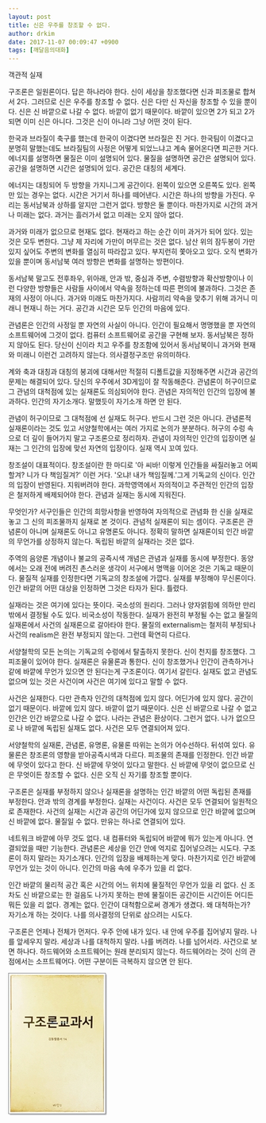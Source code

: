 ```yaml
---
layout: post
title: 신은 우주를 창조할 수 없다.
author: drkim
date: 2017-11-07 00:09:47 +0900
tags: [깨달음의대화]
---
```


  객관적 실재



  


  구조론은 일원론이다. 답은 하나라야 한다. 신이 세상을 창조했다면 신과 피조물로 합쳐서 2다. 그러므로 신은 우주를 창조할 수 없다. 신은 다만 신 자신을 창조할 수 있을 뿐이다. 신은 신 바깥으로 나갈 수 없다. 바깥이 없기 때문이다. 바깥이 있으면 2가 되고 2가 되면 이미 신은 아니다. 그것은 신이 아니라 그냥 어떤 것이 된다.






  한국과 브라질이 축구를 했는데 한국이 이겼다면 브라질은 진 거다. 한국팀이 이겼다고 분명히 말했는데도 브라질팀의 사정은 어떻게 되었느냐고 계속 물어온다면 피곤한 거다. 에너지를 설명하면 물질은 이미 설명되어 있다. 물질을 설명하면 공간은 설명되어 있다. 공간을 설명하면 시간은 설명되어 있다. 공간은 대칭의 세계다.






  에너지는 대칭되어 두 방향을 가지니그게 공간이다. 왼쪽이 있으면 오른쪽도 있다. 왼쪽만 있는 경우는 없다. 시간은 거기서 하나를 떼어낸다. 시간은 하나의 방향을 가진다. 우리는 동서남북과 상하를 알지만 그런거 없다. 방향은 둘 뿐이다. 마찬가지로 시간의 과거나 미래는 없다. 과거는 흘러가서 없고 미래는 오지 않아 없다.






  과거와 미래가 없으므로 현재도 없다. 현재라고 하는 순간 이미 과거가 되어 있다. 있는 것은 모두 변한다. 그냥 제 자리에 가만이 머무르는 것은 없다. 남산 위의 잠두봉이 가만있지 싶어도 주변의 변화를 열심히 따라잡고 있다. 부지런히 쫓아오고 있다. 오직 변화가 있을 뿐이며 동서남북 여러 방향은 변화를 설명하는 방편이다.






  동서남북 말고도 전후좌우, 위아래, 안과 밖, 중심과 주변, 수렴방향과 확산방향이나 이런 다양한 방향들은 사람들 사이에서 약속을 정하는데 따른 편의에 불과하다. 그것은 존재의 사정이 아니다. 과거와 미래도 마찬가지다. 사람끼리 약속을 맞추기 위해 과거니 미래니 현재니 하는 거다. 공간과 시간은 모두 인간의 마음에 있다.






  관념론은 인간의 사정일 뿐 자연의 사실이 아니다. 인간이 필요해서 명명했을 뿐 자연의 소프트웨어에 그것이 없다. 컴퓨터 소프트웨어로 공간을 구현해 보자. 동서남북은 정하지 않아도 된다. 당신이 신이라 치고 우주를 창조함에 있어서 동서남북이니 과거와 현재와 미래니 이런건 고려하지 않는다. 의사결정구조만 유의미하다.






  계와 축과 대칭과 대칭의 붕괴에 대해서만 적절히 디폴트값을 지정해주면 시간과 공간의 문제는 해결되어 있다. 당신의 우주에서 3D게임이 잘 작동해준다. 관념론이 허구이므로 그 관념의 대척점에 있는 실재론도 의심되어야 한다. 관념은 자의적인 인간의 입장에 불과하다. 인간의 자기소개다. 말했듯이 자기소개 하면 안 된다.






  관념이 허구이므로 그 대척점에 선 실재도 허구다. 반드시 그런 것은 아니다. 관념론적 실재론이라는 것도 있고 서양철학에서는 여러 가지로 논의가 분분하다. 허구의 수렁 속으로 더 깊이 들어가지 말고 구조론으로 정리하자. 관념이 자의적인 인간의 입장이면 실재는 그 인간의 입장에 맞선 자연의 입장이다. 실재 역시 꼬여 있다.






  창조설이 대표적이다. 창조설이란 한 마디로 '아 씨바! 이렇게 인간들을 싸질러놓고 어찌할겨? 니가 다 책임질겨?' 이런 거다. '오냐! 내가 책임질께.'그게 기독교의 신이다. 인간의 입장이 반영된다. 지워버려야 한다. 과학영역에서 자의적이고 주관적인 인간의 입장은 철저하게 배제되어야 한다. 관념과 실재는 동시에 지워진다.






  무엇인가? 서구인들은 인간의 희망사항을 반영하여 자의적으로 관념화 한 신을 실재로 놓고 그 신의 피조물까지 실재로 본 것이다. 관념적 실재론이 되는 셈이다. 구조론은 관념론이 아니며 실재론도 아니고 유명론도 아니다. 정확히 말하면 실재론이되 인간 바깥의 무언가를 상정하지 않는다. 독립된 바깥의 실재라는 것은 없다.






  주역의 음양론 개념이나 불교의 공즉시색 개념은 관념과 실재를 동시에 부정한다. 동양에서는 오래 전에 버려진 촌스러운 생각이 서구에서 명맥을 이어온 것은 기독교 때문이다. 물질적 실재를 인정한다면 기독교의 창조설에 가깝다. 실재를 부정해야 무신론이다. 인간 바깥의 어떤 대상을 인정하면 그것은 타자가 된다. 틀렸다.






  실재라는 것은 여기에 있다는 뜻이다. 국소성의 원리다. 그러나 양자얽힘에 의하만 만리 밖에서 결정될 수도 있다. 비국소성이 작동한다. 실재가 완전히 부정될 수는 없고 물질의 실재론에서 사건의 실재론으로 갈아타야 한다. 물질의 externalism는 철저히 부정되나 사건의 realism은 완전 부정되지 않는다. 그런데 확연히 다르다.






  서양철학의 모든 논의는 기독교의 수렁에서 탈출하지 못한다. 신이 천지를 창조했다. 그 피조물이 있어야 한다. 실재론은 유물론과 통한다. 신이 창조했거나 인간이 관측하거나 같에 바깥에 무언가 있으면 안 된다는게 구조론이다. 여기서 갈린다. 실재도 없고 관념도 없으며 있는 것은 사건이며 사건은 여기에 있다고 말할 수 없다.






  사건은 실재한다. 다만 관측자 인간의 대척점에 있지 않다. 어딘가에 있지 않다. 공간이 없기 때문이다. 바깥에 있지 않다. 바깥이 없기 때문이다. 신은 신 바깥으로 나갈 수 없고 인간은 인간 바깥으로 나갈 수 없다. 나라는 관념은 환상이다. 그런거 없다. 나가 없으므로 나 바깥에 독립된 실재도 없다. 사건은 모두 연결되어져 있다.






  서양철학의 실재론, 관념론, 유명론, 유물론 따위는 논의가 어수선하다. 뒤섞여 있다. 유물론은 창조론의 영향을 받아공즉시색과 다르다. 피조물의 존재를 인정한다. 인간 바깥에 무엇이 있다고 한다. 신 바깥에 무엇이 있다고 말한다. 신 바깥에 무엇이 없으므로 신은 무엇이든 창조할 수 없다. 신은 오직 신 자기를 창조할 뿐이다.






  구조론은 실재를 부정하지 않으나 실재론을 설명하는 인간 바깥의 어떤 독립된 존재를 부정한다. 안과 밖의 경계를 부정한다. 실재는 사건이다. 사건은 모두 연결되어 일원적으로 존재한다. 사건의 실재는 시간과 공간의 어딘가에 있지 않으므로 인간 바깥에 없으며 신 바깥에 없다. 물질일 수 없다. 만유는 하나로 연결되어 있다.






  네트워크 바깥에 아무 것도 없다. 내 컴퓨터와 독립되어 바깥에 뭐가 있는게 아니다. 연결되었을 때만 기능한다. 관념론은 세상을 인간 안에 억지로 집어넣으려는 시도다. 구조론이 하지 말라는 자기소개다. 인간의 입장을 배제하는게 맞다. 마찬가지로 인간 바깥에 무언가 있는 것이 아니다. 인간의 마음 속에 우주가 있을 리 없다.



  





  인간 바깥의 물리적 공간 혹은 시간의 어느 위치에 물질적인 무언가 있을 리 없다. 신 조차도 신 바깥으로는 한 걸음도 나가지 못하는 판에 물질이든 공간이든 시간이든 어디든 뭐든 있을 리 없다. 경계는 없다. 인간이 대척함으로써 경계가 생겼다. 왜 대척하는가? 자기소개 하는 것이다. 나를 의사결정의 단위로 삼으려는 시도다.






  구조론은 언제나 전체가 먼저다. 우주 안에 내가 있다. 내 안에 우주를 집어넣지 말라. 나를 앞세우지 말라. 세상과 나를 대척하지 말라. 나를 버려라. 나를 넘어서라. 사건으로 보면 하나다. 하드웨어와 소프트웨어는 원래 분리되지 않는다. 하드웨어라는 것이 신의 관점에서는 소프트웨어다. 어떤 구분이든 극복하지 않으면 안 된다.



  


  ![](/files/attach/images/198/693/902/0.jpg)